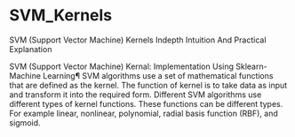 # SVM_Kernels
SVM (Support Vector Machine) Kernels Indepth Intuition And Practical Explanation

SVM (Support Vector Machine) Kernal: Implementation Using Sklearn- Machine Learning¶
SVM algorithms use a set of mathematical functions that are defined as the kernel. The function of kernel is to take data as input and transform it into the required form. Different SVM algorithms use different types of kernel functions. These functions can be different types. For example linear, nonlinear, polynomial, radial basis function (RBF), and sigmoid.
